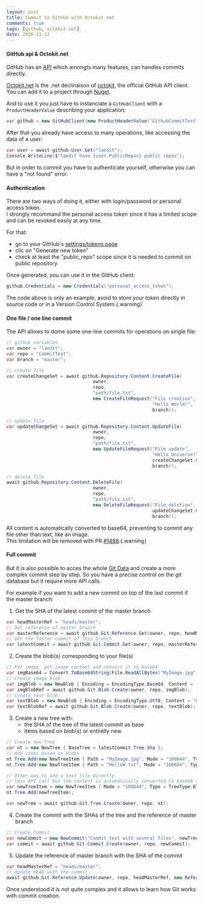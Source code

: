 ```yaml
---
layout: post
title: Commit to GitHub with Octokit.net
comments: true
tags: [github, octokit-net]
date: 2016-11-12
---
```


#### GitHub api & Octokit.net

GitHub has an [API](https://developer.github.com/) which amongts many features, can handles commits directly.

[Octokit.net](https://github.com/octokit/octokit.net) is the .net declinaison of [octokit](https://octokit.github.io/), the official GitHub API client.  
You can add it to a project through [Nuget](https://www.nuget.org/packages/octokit).

And to use it you just have to instanciate a `GitHubClient` with a `ProductHeaderValue` describing your application:

```csharp
var github = new GitHubClient(new ProductHeaderValue("GithubCommitTest"));
```

After that you already have access to many operations, like accessing the data of a user:

```csharp
var user = await github.User.Get("laedit");
Console.WriteLine($"laedit have {user.PublicRepos} public repos");
```

But in order to commit you have to authenticate yourself, otherwise you can have a "not found" error.

#### Authentication

There are two ways of doing it, either with login/password or personal access token.  
I strongly recommand the personal access token since it has a limited scope and can be revoked easily at any time.

For that:

- go to your GitHub's [settings/tokens page](https://github.com/settings/tokens)
- clic on "Generate new token"
- check at least the "public_repo" scope since it is needed to commit on public repository

Once generated, you can use it in the GitHub client:

```csharp
github.Credentials = new Credentials("personal_access_token");
```

The code above is only an example, avoid to store your token directly in source code or in a Version Control System.{.warning}

#### One file / one line commit

The API allows to dome some one-line commits for operations on single file:

```csharp
// github variables
var owner = "laedit";
var repo = "CommitTest";
var branch = "master";

// create file
var createChangeSet = await github.Repository.Content.CreateFile(
                                owner,
                                repo,
                                "path/file.txt",
                                new CreateFileRequest("File creation",
                                                      "Hello World!",
                                                      branch));

// update file
var updateChangeSet = await github.Repository.Content.UpdateFile(
                                owner,
                                repo,
                                "path/file.txt",
                                new UpdateFileRequest("File update",
                                                      "Hello Universe!",
                                                      createChangeSet.Content.Sha,
                                                      branch));

// delete file
await github.Repository.Content.DeleteFile(
                                owner,
                                repo,
                                "path/file.txt",
                                new DeleteFileRequest("File deletion",
                                                      updateChangeSet.Content.Sha,
                                                      branch));
```

All content is automatically converted to base64, preventing to commit any file other than text, like an image.  
This limitation will be removed with PR [#1488](https://github.com/octokit/octokit.net/pull/1488).{.warning}

#### Full commit

But it is also possible to acces the whole [Git Data](https://developer.github.com/v3/git/) and create a more complex commit step by step.
So you have a precise control on the git database but it require more API calls.

For example if you want to add a new commit on top of the last commit if the master branch:

 1. Get the SHA of the latest commit of the master branch

```csharp
var headMasterRef = "heads/master";
// Get reference of master branch
var masterReference = await github.Git.Reference.Get(owner, repo, headMasterRef);
// Get the laster commit of this branch
var latestCommit = await github.Git.Commit.Get(owner, repo, masterReference.Object.Sha);
```

 2. Create the blob(s) corresponding to your file(s)

```csharp
// For image, get image content and convert it to base64
var imgBase64 = Convert.ToBase64String(File.ReadAllBytes("MyImage.jpg"));
// Create image blob
var imgBlob = new NewBlob { Encoding = EncodingType.Base64, Content = (imgBase64) };
var imgBlobRef = await github.Git.Blob.Create(owner, repo, imgBlob);
// Create text blob
var textBlob = new NewBlob { Encoding = EncodingType.Utf8, Content = "Hellow World!" };
var textBlobRef = await github.Git.Blob.Create(owner, repo, textBlob);
```

 3. Create a new tree with:
    - the SHA of the tree of the latest commit as base
    - items based on blob(s) or entirelly new

```csharp
// Create new Tree
var nt = new NewTree { BaseTree = latestCommit.Tree.Sha };
// Add items based on blobs
nt.Tree.Add(new NewTreeItem { Path = "MyImage.jpg", Mode = "100644", Type = TreeType.Blob, Sha = imgBlobRef.Sha });
nt.Tree.Add(new NewTreeItem { Path = "HelloW.txt", Mode = "100644", Type = TreeType.Blob, Sha = textBlobRef.Sha });

// Other way to add a text file directly
// less API call but the content is automatically converted to base64 so only text can be used
var newTreeItem = new NewTreeItem { Mode = "100644", Type = TreeType.Blob, Content = "Hello Universe!", Path = "HelloU.txt" };
nt.Tree.Add(newTreeItem);

var newTree = await github.Git.Tree.Create(owner, repo, nt);
```

 4. Create the commit with the SHAs of the tree and the reference of master branch

```csharp
// Create Commit
var newCommit = new NewCommit("Commit test with several files", newTree.Sha, masterReference.Object.Sha);
var commit = await github.Git.Commit.Create(owner, repo, newCommit);
```

 5. Update the reference of master branch with the SHA of the commit

```csharp
var headMasterRef = "heads/master";
// Update HEAD with the commit
await github.Git.Reference.Update(owner, repo, headMasterRef, new ReferenceUpdate(commit.Sha));
```

Once understood it is not quite complex and it allows to learn how Git works with commit creation.
